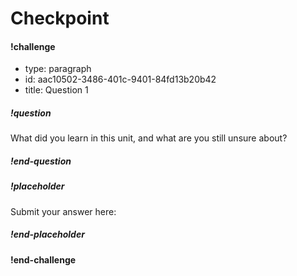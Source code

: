 # Checkpoint

#### !challenge

* type: paragraph
* id: aac10502-3486-401c-9401-84fd13b20b42
* title: Question 1

##### !question

What did you learn in this unit, and what are you still unsure about? 

##### !end-question

##### !placeholder

Submit your answer here:

##### !end-placeholder

#### !end-challenge
